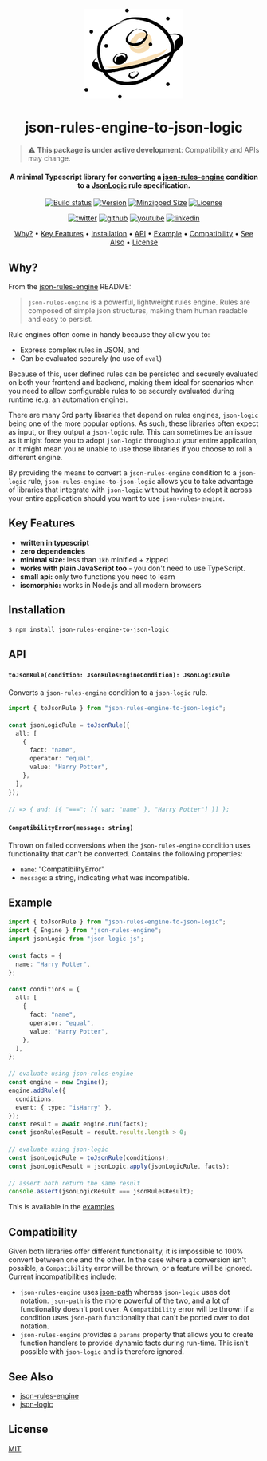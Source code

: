 <h1 align="center">
  <br>
  <a href="https://github.com/alexberriman/json-rules-engine-to-json-logic"><img src="https://raw.githubusercontent.com/alexberriman/json-rules-engine-to-json-logic/main/logo.svg" alt="json-rules-engine-to-json-logic" height="180"></a>
  <br><br>
  json-rules-engine-to-json-logic
  <br>
</h1>

> :warning: **This package is under active development**: Compatibility and APIs may change.

<h4 align="center">A minimal Typescript library for converting a <a href="https://github.com/CacheControl/json-rules-engine" target="_blank">json-rules-engine</a> condition to a <a href="https://github.com/jwadhams/json-logic-js/">JsonLogic</a> rule specification.</h4>

<div align="center">

[![Build status](https://github.com/alexberriman/json-rules-engine-to-json-logic/actions/workflows/build.yml/badge.svg)](https://github.com/alexberriman/json-rules-engine-to-json-logic/actions) [![Version](https://img.shields.io/npm/v/json-rules-engine-to-json-logic?label=version)](https://www.npmjs.com/package/json-rules-engine-to-json-logic/) [![Minzipped Size](https://img.shields.io/bundlephobia/minzip/json-rules-engine-to-json-logic)](https://www.npmjs.com/package/json-rules-engine-to-json-logic/) [![License](https://img.shields.io/npm/l/json-rules-engine-to-json-logic)](https://github.com/alexberriman/json-rules-engine-to-json-logic/blob/main/LICENSE)

[![twitter](https://img.shields.io/badge/Twitter-1DA1F2?logo=twitter&logoColor=white)](https://twitter.com/bezz) [![github](https://img.shields.io/badge/GitHub-100000?logo=github&logoColor=white)](https://github.com/alexberriman/) [![youtube](https://res.cloudinary.com/practicaldev/image/fetch/s--cumRvkw3--/c_limit%2Cf_auto%2Cfl_progressive%2Cq_auto%2Cw_880/https://img.shields.io/badge/YouTube-FF0000%3Flogo%3Dyoutube%26logoColor%3Dwhite)](https://www.youtube.com/channel/UCji7mkyJ6T5X_D9qlWlPczw) [![linkedin](https://img.shields.io/badge/LinkedIn-0077B5?logo=linkedin&logoColor=white)](https://www.linkedin.com/in/alex-berriman/)

</div>

<p align="center">
  <a href="#why">Why?</a> •
  <a href="#key-features">Key Features</a> •
  <a href="#installation">Installation</a> •
  <a href="#api">API</a> •
  <a href="#example">Example</a> •
  <a href="#compatibility">Compatibility</a> •
  <a href="#see-also">See Also</a> •
  <a href="#license">License</a>
</p>

## Why?

From the [json-rules-engine](https://github.com/CacheControl/json-rules-engine) README:

> `json-rules-engine` is a powerful, lightweight rules engine. Rules are composed of simple json structures, making them human readable and easy to persist.

Rule engines often come in handy because they allow you to:

- Express complex rules in JSON, and
- Can be evaluated securely (no use of `eval`)

Because of this, user defined rules can be persisted and securely evaluated on both your frontend and backend, making them ideal for scenarios when you need to allow configurable rules to be securely evaluated during runtime (e.g. an automation engine).

There are many 3rd party libraries that depend on rules engines, `json-logic` being one of the more popular options. As such, these libraries often expect as input, or they output a `json-logic` rule. This can sometimes be an issue as it might force you to adopt `json-logic` throughout your entire application, or it might mean you're unable to use those libraries if you choose to roll a different engine.

By providing the means to convert a `json-rules-engine` condition to a `json-logic` rule, `json-rules-engine-to-json-logic` allows you to take advantage of libraries that integrate with `json-logic` without having to adopt it across your entire application should you want to use `json-rules-engine`.

## Key Features

- **written in typescript**
- **zero dependencies**
- **minimal size:** less than `1kb` minified + zipped
- **works with plain JavaScript too** - you don't need to use TypeScript.
- **small api:** only two functions you need to learn
- **isomorphic:** works in Node.js and all modern browsers

## Installation

```bash
$ npm install json-rules-engine-to-json-logic
```

## API

#### `toJsonRule(condition: JsonRulesEngineCondition): JsonLogicRule`

Converts a `json-rules-engine` condition to a `json-logic` rule.

```ts
import { toJsonRule } from "json-rules-engine-to-json-logic";

const jsonLogicRule = toJsonRule({
  all: [
    {
      fact: "name",
      operator: "equal",
      value: "Harry Potter",
    },
  ],
});

// => { and: [{ "===": [{ var: "name" }, "Harry Potter"] }] };
```

#### `CompatibilityError(message: string)`

Thrown on failed conversions when the `json-rules-engine` condition uses functionality that can't be converted. Contains the following properties:

- `name`: "CompatibilityError"
- `message`: a string, indicating what was incompatible.

## Example

```ts
import { toJsonRule } from "json-rules-engine-to-json-logic";
import { Engine } from "json-rules-engine";
import jsonLogic from "json-logic-js";

const facts = {
  name: "Harry Potter",
};

const conditions = {
  all: [
    {
      fact: "name",
      operator: "equal",
      value: "Harry Potter",
    },
  ],
};

// evaluate using json-rules-engine
const engine = new Engine();
engine.addRule({
  conditions,
  event: { type: "isHarry" },
});
const result = await engine.run(facts);
const jsonRulesResult = result.results.length > 0;

// evaluate using json-logic
const jsonLogicRule = toJsonRule(conditions);
const jsonLogicResult = jsonLogic.apply(jsonLogicRule, facts);

// assert both return the same result
console.assert(jsonLogicResult === jsonRulesResult);
```

This is available in the [examples](https://github.com/alexberriman/json-rules-engine-to-json-logic/blob/main/examples/01-basic-example.ts)

## Compatibility

Given both libraries offer different functionality, it is impossible to 100% convert between one and the other. In the case where a conversion isn't possible, a `Compatibility` error will be thrown, or a feature will be ignored. Current incompatibilities include:

- `json-rules-engine` uses [json\-path](https://github.com/JSONPath-Plus/JSONPath) whereas `json-logic` uses dot notation. `json-path` is the more powerful of the two, and a lot of functionality doesn't port over. A `Compatibility` error will be thrown if a condition uses `json-path` functionality that can't be ported over to dot notation.
- `json-rules-engine` provides a `params` property that allows you to create function handlers to provide dynamic facts during run-time. This isn't possible with `json-logic` and is therefore ignored.

## See Also

- [json-rules-engine](https://github.com/CacheControl/json-rules-engine)
- [json-logic](https://github.com/jwadhams/json-logic-js)

## License

[MIT](https://tldrlegal.com/license/mit-license)
